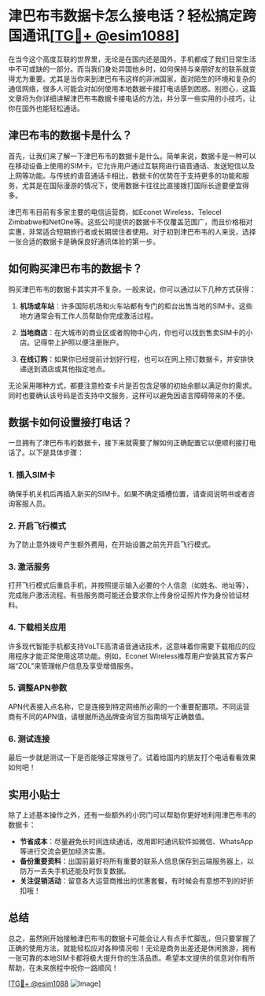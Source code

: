 # 津巴布韦数据卡怎么接电话？轻松搞定跨国通讯[[TG💪+ @esim1088](https://t.me/s/esim1088)]

在当今这个高度互联的世界里，无论是在国内还是国外，手机都成了我们日常生活中不可或缺的一部分。而当我们身处异国他乡时，如何保持与亲朋好友的联系就变得尤为重要。尤其是当你来到津巴布韦这样的非洲国家，面对陌生的环境和复杂的通信网络，很多人可能会对如何使用本地数据卡接打电话感到困惑。别担心，这篇文章将为你详细讲解津巴布韦数据卡接电话的方法，并分享一些实用的小技巧，让你在国外也能轻松通话。

## 津巴布韦的数据卡是什么？

首先，让我们来了解一下津巴布韦的数据卡是什么。简单来说，数据卡是一种可以在移动设备上使用的SIM卡，它允许用户通过互联网进行语音通话、发送短信以及上网等功能。与传统的语音通话卡相比，数据卡的优势在于支持更多的功能和服务，尤其是在国际漫游的情况下，使用数据卡往往比直接拨打国际长途要便宜得多。

津巴布韦目前有多家主要的电信运营商，如Econet Wireless、Telecel Zimbabwe和NetOne等。这些公司提供的数据卡不仅覆盖范围广，而且价格相对实惠，非常适合短期旅行者或长期居住者使用。对于初到津巴布韦的人来说，选择一张合适的数据卡是确保良好通讯体验的第一步。

## 如何购买津巴布韦的数据卡？

购买津巴布韦的数据卡其实并不复杂。一般来说，你可以通过以下几种方式获得：

1. **机场或车站**：许多国际机场和火车站都有专门的柜台出售当地的SIM卡。这些地方通常会有工作人员帮助你完成激活过程。
   
2. **当地商店**：在大城市的商业区或者购物中心内，你也可以找到售卖SIM卡的小店。记得带上护照以便注册账户。
   
3. **在线订购**：如果你已经提前计划好行程，也可以在网上预订数据卡，并安排快递送到酒店或其他指定地点。

无论采用哪种方式，都要注意检查卡片是否包含足够的初始余额以满足你的需求。同时也要确认该号码是否支持中文服务，这样可以避免因语言障碍带来的不便。

## 数据卡如何设置接打电话？

一旦拥有了津巴布韦的数据卡，接下来就需要了解如何正确配置它以便顺利接打电话了。以下是具体步骤：

### 1. 插入SIM卡
确保手机关机后再插入新买的SIM卡。如果不确定插槽位置，请查阅说明书或者咨询客服人员。

### 2. 开启飞行模式
为了防止意外拨号产生额外费用，在开始设置之前先开启飞行模式。

### 3. 激活服务
打开飞行模式后重启手机，并按照提示输入必要的个人信息（如姓名、地址等），完成账户激活流程。有些服务商可能还会要求你上传身份证照片作为身份验证材料。

### 4. 下载相关应用
许多现代智能手机都支持VoLTE高清语音通话技术，这意味着你需要下载相应的应用程序才能正常使用这项功能。例如，Econet Wireless推荐用户安装其官方客户端“ZOL”来管理帐户信息及享受增值服务。

### 5. 调整APN参数
APN代表接入点名称，它是连接到特定网络所必需的一个重要配置项。不同运营商有不同的APN值，请根据所选品牌查询官方指南填写正确数值。

### 6. 测试连接
最后一步就是测试一下是否能够正常拨号了。试着给国内的朋友打个电话看看效果如何吧！

## 实用小贴士

除了上述基本操作之外，还有一些额外的小窍门可以帮助你更好地利用津巴布韦的数据卡：

- **节省成本**：尽量避免长时间连续通话，改用即时通讯软件如微信、WhatsApp等进行交流会更加经济实惠。
- **备份重要资料**：出国前最好将所有重要的联系人信息保存到云端服务器上，以防万一丢失手机还能及时恢复数据。
- **关注促销活动**：留意各大运营商推出的优惠套餐，有时候会有意想不到的好折扣哦！

## 总结

总之，虽然刚开始接触津巴布韦的数据卡可能会让人有点手忙脚乱，但只要掌握了正确的使用方法，就能轻松应对各种情况啦！无论是商务出差还是休闲旅游，拥有一张可靠的本地SIM卡都将极大提升你的生活品质。希望本文提供的信息对你有所帮助，在未来旅程中祝你一路顺风！

[[TG💪+ @esim1088](https://t.me/s/esim1088) ![Image](https://i.postimg.cc/4NQfJmqS/Snipaste-2025-05-13-00-14-12.png)]